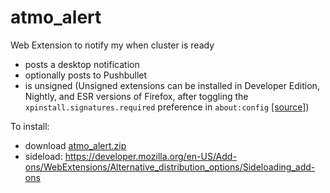 # atmo_alert
Web Extension to notify my when cluster is ready

- posts a desktop notification
- optionally posts to Pushbullet
- is unsigned (Unsigned extensions can be installed in Developer Edition, Nightly, and ESR versions of Firefox, after toggling the `xpinstall.signatures.required` preference in `about:config` [[source]](https://developer.mozilla.org/en-US/Add-ons/Distribution))

To install:

- download [atmo_alert.zip](https://github.com/birdsarah/atmo_alert/releases/download/latest/atmo_alert.zip)
- sideload: https://developer.mozilla.org/en-US/Add-ons/WebExtensions/Alternative_distribution_options/Sideloading_add-ons
